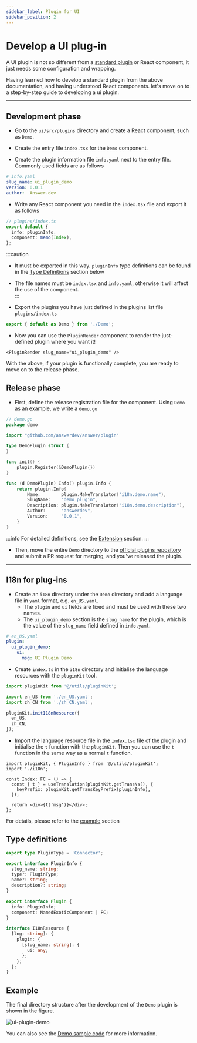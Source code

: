 ```yaml
---
sidebar_label: Plugin for UI
sidebar_position: 2
---
```


# Develop a UI plug-in

A UI plugin is not so different from a [standard plugin](/docs/development/extending/) or React component, it just needs some configuration and wrapping.

Having learned how to develop a standard plugin from the above documentation, and having understood React components. let's move on to a step-by-step guide to developing a ui plugin.

---

## Development phase

* Go to the `ui/src/plugins` directory and create a React component, such as `Demo`.

* Create the entry file `index.tsx` for the `Demo` component.

* Create the plugin information file `info.yaml` next to the entry file. Commonly used fields are as follows
```yaml
# info.yaml
slug_name: ui_plugin_demo
version: 0.0.1
author:  Answer.dev
```

* Write any React component you need in the `index.tsx` file and export it as follows
```ts
// plugins/index.ts
export default {
  info: pluginInfo,
  component: memo(Index),
};
```

:::caution
- It must be exported in this way. `pluginInfo` type definitions can be found in the [Type Definitions](#type-definitions) section below

- The file names must be `index.tsx` and `info.yaml`, otherwise it will affect the use of the component.  
:::

* Export the plugins you have just defined in the plugins list file `plugins/index.ts`
```ts
export { default as Demo } from './Demo';
```

* Now you can use the `PluginRender` component to render the just-defined plugin where you want it!
```tsx
<PluginRender slug_name="ui_plugin_demo" />
```
With the above, if your plugin is functionally complete, you are ready to move on to the release phase.


## Release phase

* First, define the release registration file for the component. Using `Demo` as an example, we write a `demo.go`
```go
// demo.go
package demo

import "github.com/answerdev/answer/plugin"

type DemoPlugin struct {
}

func init() {
	plugin.Register(&DemoPlugin{})
}

func (d DemoPlugin) Info() plugin.Info {
	return plugin.Info{
		Name:        plugin.MakeTranslator("i18n.demo.name"),
		SlugName:    "demo_plugin",
		Description: plugin.MakeTranslator("i18n.demo.description"),
		Author:      "answerdev",
		Version:     "0.0.1",
	}
}
```
:::info
For detailed definitions, see the [Extension](/docs/development/extending/) section.
:::

* Then, move the entire `Demo` directory to the [official plugins repository](https://github.com/answerdev/plugins) and submit a PR request for merging, and you've released the plugin.

---

## I18n for plug-ins

* Create an `i18n` directory under the `Demo` directory and add a language file in `yaml` format, e.g. `en_US.yaml`.
	- The `plugin` and `ui` fields are fixed and must be used with these two names.
	- The `ui_plugin_demo` section is the `slug_name` for the plugin, which is the value of the `slug_name` field defined in `info.yaml`.
```yaml
# en_US.yaml
plugin:
  ui_plugin_demo:
    ui:
      msg: UI Plugin Demo
```

* Create `index.ts` in the `i18n` directory and initialise the language resources with the `pluginKit` tool.
```ts
import pluginKit from '@/utils/pluginKit';

import en_US from './en_US.yaml';
import zh_CN from './zh_CN.yaml';

pluginKit.initI18nResource({
  en_US,
  zh_CN,
});
```

* Import the language resource file in the `index.tsx` file of the plugin and initialise the `t` function with the `pluginKit`. Then you can use the `t` function in the same way as a normal `t` function.
```tsx
import pluginKit, { PluginInfo } from '@/utils/pluginKit';
import './i18n';

const Index: FC = () => {
  const { t } = useTranslation(pluginKit.getTransNs(), {
    keyPrefix: pluginKit.getTransKeyPrefix(pluginInfo),
  });

  return <div>{t('msg')}</div>;
};
```

For details, please refer to the [example](#example) section

## Type definitions
```ts
export type PluginType = 'Connector';

export interface PluginInfo {
  slug_name: string;
  type?: PluginType;
  name?: string;
  description?: string;
}

export interface Plugin {
  info: PluginInfo;
  component: NamedExoticComponent | FC;
}

interface I18nResource {
  [lng: string]: {
    plugin: {
      [slug_name: string]: {
        ui: any;
      };
    };
  };
}
```

## Example

The final directory structure after the development of the `Demo` plugin is shown in the figure.

![ui-plugin-demo](/img/docs/ui-plugin-demo.jpeg)

You can also see the [Demo sample code](https://github.com/answerdev/answer/tree/main/ui/src/plugins/Demo) for more information.
